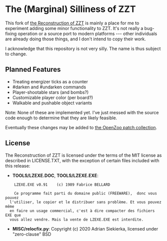 # The (Marginal) Silliness of ZZT

This fork of [the Reconstruction of ZZT](https://github.com/asiekierka/reconstruction-of-zzt) is mainly a place for me to experiment adding some minor functionality to ZZT. It's not really a bug-fixing operation or a source port to modern platforms --- other individuals are already doing those things, and I don't intend to copy their work.

I acknowledge that this repository is not very silly. The name is thus subject to change.

## Planned Features
- Treating energizer ticks as a counter
- #darken and #undarken commands
- Player-shootable stars (and bombs?)
- Customizable player color (per board?)
- Walkable and pushable object variants

Note: None of these are implemented yet. I've just messed with the source code enough to determine that they are likely feasible.

Eventually these changes may be added to [the OpenZoo patch collection](https://github.com/asiekierka/OpenZoo).

## License

The Reconstruction of ZZT is licensed under the terms of the MIT license as described in LICENSE.TXT, with the exception of certain files included with this release:

* **TOOLS/LZEXE.DOC**, **TOOLS/LZEXE.EXE**:

```
    LZEXE.EXE v0.91    (c) 1989 Fabrice BELLARD

    Ce programme fait parti du domaine public (FREEWARE),  donc vous pouvez
  l'utiliser, le copier et le distribuer sans problème. Et vous pouvez même
  en faire un usage commercial, c'est à dire compacter des fichiers EXE que
  vous allez vendre. Mais la vente de LZEXE.EXE est interdite.
```

* **MISC/relocfix.py**: Copyright (c) 2020 Adrian Siekierka, licensed under "zero-clause" BSD
